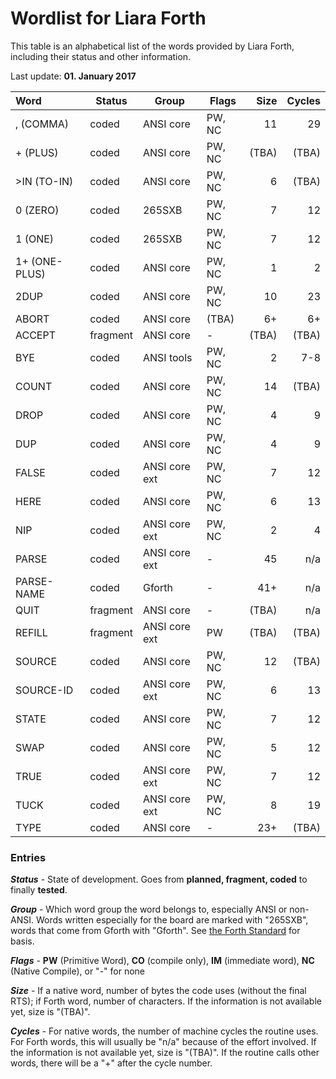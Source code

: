 # Wordlist for Liara Forth

This table is an alphabetical list of the words provided by Liara Forth, including
their status and other information. 

Last update: **01. January 2017**

| Word           | Status   | Group         | Flags  | Size  | Cycles |
| :------------- | -------- | ------------- | ------ | ----: | -----: | 
| , (COMMA)      | coded    | ANSI core     | PW, NC | 11    |     29 |
| + (PLUS)       | coded    | ANSI core     | PW, NC | (TBA) |  (TBA) |
| >IN (TO-IN)    | coded    | ANSI core     | PW, NC | 6     |  (TBA) |
| 0 (ZERO)       | coded    | 265SXB        | PW, NC | 7     |     12 |
| 1 (ONE)        | coded    | 265SXB        | PW, NC | 7     |     12 |
| 1+ (ONE-PLUS)  | coded    | ANSI core     | PW, NC | 1     |      2 |
| 2DUP           | coded    | ANSI core     | PW, NC | 10    |     23 |
| ABORT          | coded    | ANSI core     | (TBA)  | 6+    |     6+ | 
| ACCEPT         | fragment | ANSI core     | -      | (TBA) |  (TBA) |
| BYE            | coded    | ANSI tools    | PW, NC | 2     |    7-8 | 
| COUNT          | coded    | ANSI core     | PW, NC | 14    |  (TBA) |
| DROP           | coded    | ANSI core     | PW, NC | 4     |      9 |
| DUP            | coded    | ANSI core     | PW, NC | 4     |      9 |
| FALSE          | coded    | ANSI core ext | PW, NC | 7     |     12 |
| HERE           | coded    | ANSI core     | PW, NC | 6     |     13 |
| NIP            | coded    | ANSI core ext | PW, NC | 2     |      4 |
| PARSE          | coded    | ANSI core ext | -      | 45    |    n/a |
| PARSE-NAME     | coded    | Gforth        | -      | 41+   |    n/a |
| QUIT           | fragment | ANSI core     | -      | (TBA) |    n/a |
| REFILL         | fragment | ANSI core ext | PW     | (TBA) |  (TBA) |
| SOURCE         | coded    | ANSI core     | PW, NC | 12    |  (TBA) |
| SOURCE-ID      | coded    | ANSI core ext | PW, NC | 6     |     13 |
| STATE          | coded    | ANSI core     | PW, NC | 7     |     12 |
| SWAP           | coded    | ANSI core     | PW, NC | 5     |     12 |
| TRUE           | coded    | ANSI core ext | PW, NC | 7     |     12 |
| TUCK           | coded    | ANSI core ext | PW, NC | 8     |     19 |
| TYPE           | coded    | ANSI core     | -      | 23+   |  (TBA) |


### Entries

***Status*** - State of development. Goes from **planned, fragment, coded** to
finally **tested**.

***Group*** - Which word group the word belongs to, especially ANSI or non-ANSI.
Words written especially for the board are marked with "265SXB", words that come
from Gforth with "Gforth". See [the Forth Standard](https://forth-standard.org/)
for basis.

***Flags*** - **PW** (Primitive Word), **CO** (compile only), **IM** (immediate word), 
**NC** (Native Compile), or "-" for none

***Size*** - If a native word, number of bytes the code uses (without the final
RTS); if Forth word, number of characters. If the information is not available
yet, size is "(TBA)". 

***Cycles*** - For native words, the number of machine cycles the routine uses.
For Forth words, this will usually be "n/a" because of the effort involved.  If
the information is not available yet, size is "(TBA)". If the routine calls
other words, there will be a "+" after the cycle number. 
